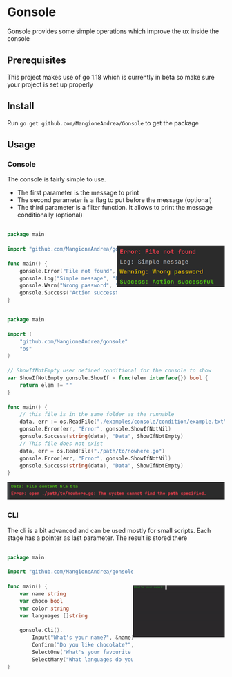 # Gonsole

Gonsole provides some simple operations which improve the ux inside the console

## Prerequisites

This project makes use of go 1.18 which is currently in beta so make sure your project is set up properly

## Install

Run `go get github.com/MangioneAndrea/Gonsole` to get the package

## Usage

### Console

The console is fairly simple to use.

- The first parameter is the message to print
- The second parameter is a flag to put before the message (optional)
- The third parameter is a filter function. It allows to print the message conditionally (optional)

<div style="display: flex;justify-content: space-evenly; align-items: center;">

```go
package main

import "github.com/MangioneAndrea/gonsole"

func main() {
	gonsole.Error("File not found", "Error")
	gonsole.Log("Simple message", "Log")
	gonsole.Warn("Wrong password", "Warning")
	gonsole.Success("Action successful", "Success")
}
```

![Colored console](examples/console/simple/simple.png)

</div>

```go
package main

import (
	"github.com/MangioneAndrea/gonsole"
	"os"
)

// ShowIfNotEmpty user defined conditional for the console to show
var ShowIfNotEmpty gonsole.ShowIf = func(elem interface{}) bool {
	return elem != ""
}

func main() {
	// this file is in the same folder as the runnable
	data, err := os.ReadFile("./examples/console/condition/example.txt")
	gonsole.Error(err, "Error", gonsole.ShowIfNotNil)
	gonsole.Success(string(data), "Data", ShowIfNotEmpty)
	// This file does not exist
	data, err = os.ReadFile("./path/to/nowhere.go")
	gonsole.Error(err, "Error", gonsole.ShowIfNotNil)
	gonsole.Success(string(data), "Data", ShowIfNotEmpty)
}
```

![Conditional console](examples/console/condition/condition.png)

### CLI

The cli is a bit advanced and can be used mostly for small scripts. Each stage has a pointer as last parameter. The
result is stored there

<div style="display: flex; justify-content: space-evenly; align-items: center;">

```go
package main

import "github.com/MangioneAndrea/gonsole"

func main() {
	var name string
	var choco bool
	var color string
	var languages []string

	gonsole.Cli().
		Input("What's your name?", &name).
		Confirm("Do you like chocolate?", &choco).
		SelectOne("What's your favourite colour?", []string{"red", "blue", "yellow", "cyan"}, &color).
		SelectMany("What languages do you speak?", []string{"English", "German", "Italian", "French"}, &languages)
}
```

![Conditional console](examples/cli/full/full.gif)

</div>

####           


 
